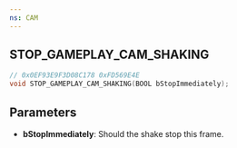 ```yaml
---
ns: CAM
---
```

## STOP_GAMEPLAY_CAM_SHAKING

```c
// 0x0EF93E9F3D08C178 0xFD569E4E
void STOP_GAMEPLAY_CAM_SHAKING(BOOL bStopImmediately);
```

## Parameters
* **bStopImmediately**: Should the shake stop this frame.

